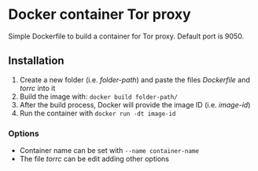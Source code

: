 # Docker container Tor proxy
Simple Dockerfile to build a container for Tor proxy.
Default port is 9050.

## Installation

1. Create a new folder (i.e. _folder-path_) and paste the files _Dockerfile_ and _torrc_ into it
2. Build the image with: `docker build folder-path/`
3. After the build process, Docker will provide the image ID (i.e. _image-id_)
4. Run the container with `docker run -dt image-id`

### Options

- Container name can be set with `--name container-name`
- The file _torrc_ can be edit adding other options

